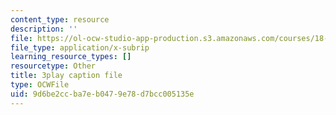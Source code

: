 ```yaml
---
content_type: resource
description: ''
file: https://ol-ocw-studio-app-production.s3.amazonaws.com/courses/18-03sc-differential-equations-fall-2011/9d6be2ccba7eb0479e78d7bcc005135e_EQJBp6Ym-6A.srt
file_type: application/x-subrip
learning_resource_types: []
resourcetype: Other
title: 3play caption file
type: OCWFile
uid: 9d6be2cc-ba7e-b047-9e78-d7bcc005135e
---
```

